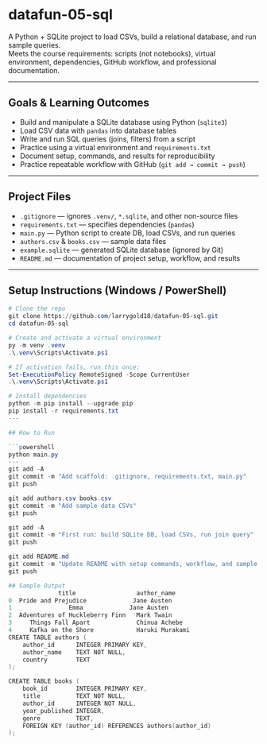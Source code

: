 # datafun-05-sql

A Python + SQLite project to load CSVs, build a relational database, and run sample queries.  
Meets the course requirements: scripts (not notebooks), virtual environment, dependencies, GitHub workflow, and professional documentation.

---

## Goals & Learning Outcomes

- Build and manipulate a SQLite database using Python (`sqlite3`)  
- Load CSV data with `pandas` into database tables  
- Write and run SQL queries (joins, filters) from a script  
- Practice using a virtual environment and `requirements.txt`  
- Document setup, commands, and results for reproducibility  
- Practice repeatable workflow with GitHub (`git add → commit → push`)  

---

## Project Files

- `.gitignore` — ignores `.venv/`, `*.sqlite`, and other non-source files  
- `requirements.txt` — specifies dependencies (`pandas`)  
- `main.py` — Python script to create DB, load CSVs, and run queries  
- `authors.csv` & `books.csv` — sample data files  
- `example.sqlite` — generated SQLite database (ignored by Git)  
- `README.md` — documentation of project setup, workflow, and results  

---

## Setup Instructions (Windows / PowerShell)

```powershell
# Clone the repo
git clone https://github.com/larrygold18/datafun-05-sql.git
cd datafun-05-sql

# Create and activate a virtual environment
py -m venv .venv
.\.venv\Scripts\Activate.ps1

# If activation fails, run this once:
Set-ExecutionPolicy RemoteSigned -Scope CurrentUser
.\.venv\Scripts\Activate.ps1

# Install dependencies
python -m pip install --upgrade pip
pip install -r requirements.txt
---

## How to Run

```powershell
python main.py
---
git add -A
git commit -m "Add scaffold: .gitignore, requirements.txt, main.py"
git push

git add authors.csv books.csv
git commit -m "Add sample data CSVs"
git push

git add -A
git commit -m "First run: build SQLite DB, load CSVs, run join query"
git push

git add README.md
git commit -m "Update README with setup commands, workflow, and sample output"
git push

## Sample Output
              title                 author_name
0  Pride and Prejudice             Jane Austen
1                Emma             Jane Austen
2  Adventures of Huckleberry Finn   Mark Twain
3     Things Fall Apart             Chinua Achebe
4     Kafka on the Shore            Haruki Murakami
CREATE TABLE authors (
    author_id      INTEGER PRIMARY KEY,
    author_name    TEXT NOT NULL,
    country        TEXT
);

CREATE TABLE books (
    book_id        INTEGER PRIMARY KEY,
    title          TEXT NOT NULL,
    author_id      INTEGER NOT NULL,
    year_published INTEGER,
    genre          TEXT,
    FOREIGN KEY (author_id) REFERENCES authors(author_id)
);
